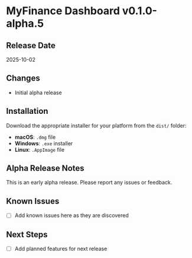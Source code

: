 # MyFinance Dashboard v0.1.0-alpha.5

## Release Date
2025-10-02

## Changes
- Initial alpha release

## Installation
Download the appropriate installer for your platform from the `dist/` folder:
- **macOS**: `.dmg` file
- **Windows**: `.exe` installer
- **Linux**: `.AppImage` file

## Alpha Release Notes
This is an early alpha release. Please report any issues or feedback.

## Known Issues
- [ ] Add known issues here as they are discovered

## Next Steps
- [ ] Add planned features for next release
